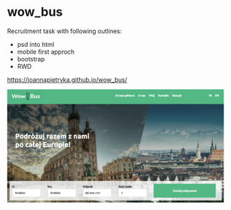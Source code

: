 # wow_bus
Recruitment task with following outlines:
- psd into html
- mobile first approch
- bootstrap 
- RWD

https://joannapietryka.github.io/wow_bus/

![Screenshot](/img/wow_bus_screen.png)
